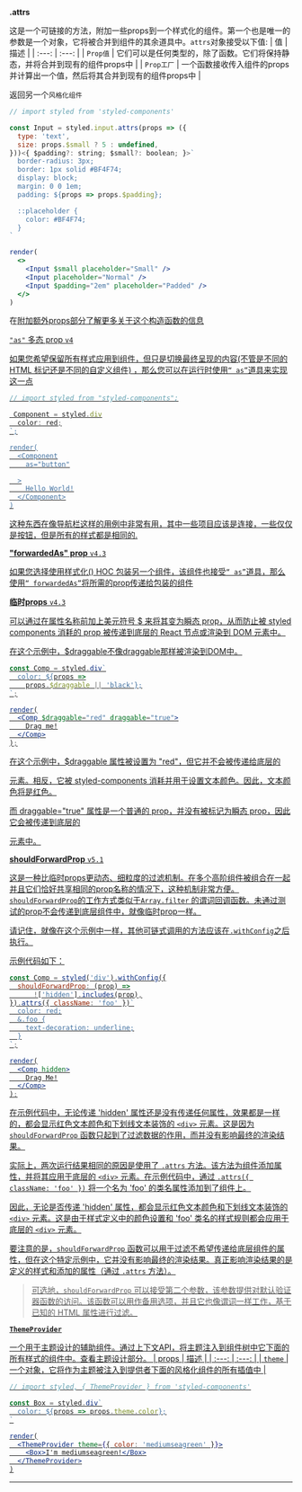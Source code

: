 
**.attrs** 

这是一个可链接的方法，附加一些props到一个样式化的组件。第一个也是唯一的参数是一个对象，它将被合并到组件的其余道具中。`attrs`对象接受以下值:
|  值   | 描述  | 
| :---:  | :---: | 
| `Prop值`  | 它们可以是任何类型的，除了函数。它们将保持静态，并将合并到现有的组件props中 |
| `Prop工厂`  | 一个函数接收传入组件的props并计算出一个值，然后将其合并到现有的组件props中 |

返回另一个`风格化组件`

```jsx
// import styled from 'styled-components'

const Input = styled.input.attrs(props => ({
  type: 'text',
  size: props.$small ? 5 : undefined,
}))<{ $padding?: string; $small?: boolean; }>`
  border-radius: 3px;
  border: 1px solid #BF4F74;
  display: block;
  margin: 0 0 1em;
  padding: ${props => props.$padding};

  ::placeholder {
    color: #BF4F74;
  }
`

render(
  <>
    <Input $small placeholder="Small" />
    <Input placeholder="Normal" />
    <Input $padding="2em" placeholder="Padded" />
  </>
)
```

在[<u>附加额外props<u/>](https://styled-components.com/docs/basics#attaching-additional-props)部分了解更多关于这个构造函数的信息

`"as"` 多态 prop `v4`

如果您希望保留所有样式应用到组件，但只是切换最终呈现的内容(不管是不同的 HTML 标记还是不同的自定义组件) ，那么您可以在运行时使用`“ as”`道具来实现这一点

```jsx
// import styled from "styled-components";

 Component = styled.div
  color: red;
`;

render(
  <Component
    as="button"

  >
    Hello World!
  </Component>
)

```

这种东西在像导航栏这样的用例中非常有用，其中一些项目应该是连接，一些仅仅是按钮，但是所有的样式都是相同的.

**"forwardedAs" prop**  `v4.3`

如果您选择使用样式化() HOC 包装另一个组件，该组件也接受`“ as”`道具，那么使用`“ forwardedAs”`将所需的prop传递给包装的组件

**临时props**  `v4.3`

可以通过在属性名称前加上美元符号 $ 来将其变为瞬态 prop，从而防止被 styled components 消耗的 prop 被传递到底层的 React 节点或渲染到 DOM 元素中。

在这个示例中，$draggable不像draggable那样被渲染到DOM中。

```jsx
const Comp = styled.div`
  color: ${props =>
    props.$draggable || 'black'};
`;

render(
  <Comp $draggable="red" draggable="true">
    Drag me!
  </Comp>
);
```

在这个示例中，$draggable 属性被设置为 "red"，但它并不会被传递给底层的 <div> 元素。相反，它被 styled-components 消耗并用于设置文本颜色。因此，文本颜色将是红色。

而 draggable="true" 属性是一个普通的 prop，并没有被标记为瞬态 prop，因此它会被传递到底层的 <div> 元素中。



**shouldForwardProp** `v5.1`

这是一种比临时props更动态、细粒度的过滤机制。在多个高阶组件被组合在一起并且它们恰好共享相同的prop名称的情况下，这种机制非常方便。`shouldForwardProp`的工作方式类似于`Array.filter`
的谓词回调函数。未通过测试的prop不会传递到底层组件中，就像临时prop一样。

请记住，就像在这个示例中一样，其他可链式调用的方法应该在`.withConfig`之后执行。

示例代码如下：
```jsx
const Comp = styled('div').withConfig({
  shouldForwardProp: (prop) =>
      !['hidden'].includes(prop),
}).attrs({ className: 'foo' })`
  color: red;
  &.foo {
    text-decoration: underline;
  }
`;

render(
  <Comp hidden>
    Drag Me!
  </Comp>
);
```

在示例代码中，无论传递 'hidden' 属性还是没有传递任何属性，效果都是一样的，都会显示红色文本颜色和下划线文本装饰的 `<div>` 元素。这是因为 `shouldForwardProp` 函数只起到了过滤数据的作用，而并没有影响最终的渲染结果。

实际上，两次运行结果相同的原因是使用了 `.attrs` 方法。该方法为组件添加属性，并将其应用于底层的 `<div>` 元素。在示例代码中，通过 `.attrs({ className: 'foo' })` 将一个名为 'foo' 的类名属性添加到了组件上。

因此，无论是否传递 'hidden' 属性，都会显示红色文本颜色和下划线文本装饰的 `<div>` 元素。这是由于样式定义中的颜色设置和 'foo' 类名的样式规则都会应用于底层的 `<div>` 元素。

要注意的是，`shouldForwardProp` 函数可以用于过滤不希望传递给底层组件的属性，但在这个特定示例中，它并没有影响最终的渲染结果。真正影响渲染结果的是定义的样式和添加的属性（通过 `.attrs` 方法）。

> 可选地，`shouldForwardProp` 可以接受第二个参数，该参数提供对默认验证器函数的访问。该函数可以用作备用选项，并且它也像谓词一样工作，基于已知的 HTML 属性进行过滤。

**`ThemeProvider`**

一个用于主题设计的辅助组件。通过上下文API，将主题注入到组件树中它下面的所有样式的组件中。查看[<u>主题设计<u/>](https://styled-components.com/docs/advanced#theming)部分。
|  props   | 描述  | 
| :---:  | :---: | 
| `theme`  | 一个对象，它将作为主题被注入到提供者下面的风格化组件的所有插值中 |

```jsx
// import styled, { ThemeProvider } from 'styled-components'

const Box = styled.div`
  color: ${props => props.theme.color};
`

render(
  <ThemeProvider theme={{ color: 'mediumseagreen' }}>
    <Box>I'm mediumseagreen!</Box>
  </ThemeProvider>
)
```



----------------
